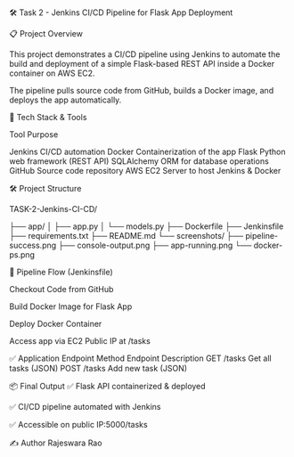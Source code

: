 🛠️ Task 2 - Jenkins CI/CD Pipeline for Flask App Deployment


📋 Project Overview

This project demonstrates a CI/CD pipeline using Jenkins to automate the build and deployment of a simple Flask-based REST API inside a Docker container on AWS EC2.

The pipeline pulls source code from GitHub, builds a Docker image, and deploys the app automatically.

🚀 Tech Stack & Tools

Tool	               Purpose  

Jenkins	             CI/CD automation
Docker	             Containerization of the app
Flask	               Python web framework (REST API)
SQLAlchemy	         ORM for database operations
GitHub	             Source code repository
AWS EC2	             Server to host Jenkins & Docker

🛠️ Project Structure

TASK-2-Jenkins-CI-CD/

├── app/
│   ├── app.py
│   └── models.py
├── Dockerfile
├── Jenkinsfile
├── requirements.txt
├── README.md
└── screenshots/
    ├── pipeline-success.png
    ├── console-output.png
    ├── app-running.png
    └── docker-ps.png
    
🧱 Pipeline Flow (Jenkinsfile)

Checkout Code from GitHub

Build Docker Image for Flask App

Deploy Docker Container

Access app via EC2 Public IP at /tasks

✅ Application Endpoint
Method	             Endpoint	              Description
GET	                 /tasks	                Get all tasks (JSON)
POST	               /tasks	                Add new task (JSON)


📦 Final Output
✅ Flask API containerized & deployed

✅ CI/CD pipeline automated with Jenkins

✅ Accessible on public IP:5000/tasks

✍️ Author
Rajeswara Rao

